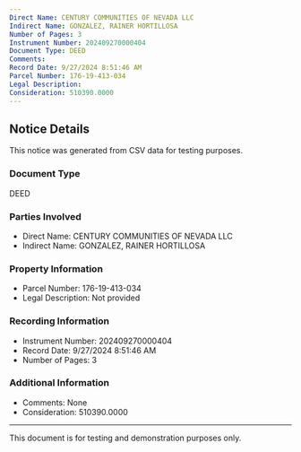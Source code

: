 ```yaml
---
Direct Name: CENTURY COMMUNITIES OF NEVADA LLC
Indirect Name: GONZALEZ, RAINER HORTILLOSA
Number of Pages: 3
Instrument Number: 202409270000404
Document Type: DEED
Comments: 
Record Date: 9/27/2024 8:51:46 AM
Parcel Number: 176-19-413-034
Legal Description: 
Consideration: 510390.0000
---
```


## Notice Details

This notice was generated from CSV data for testing purposes.

### Document Type
DEED

### Parties Involved
- Direct Name: CENTURY COMMUNITIES OF NEVADA LLC
- Indirect Name: GONZALEZ, RAINER HORTILLOSA

### Property Information
- Parcel Number: 176-19-413-034
- Legal Description: Not provided

### Recording Information
- Instrument Number: 202409270000404
- Record Date: 9/27/2024 8:51:46 AM
- Number of Pages: 3

### Additional Information
- Comments: None
- Consideration: 510390.0000

---

This document is for testing and demonstration purposes only.
